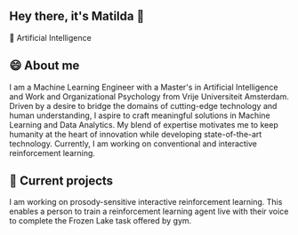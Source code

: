 ## Hey there, it's Matilda 👋

🤖 Artificial Intelligence

## 😄 About me 

I am a Machine Learning Engineer with a Master's in Artificial Intelligence and Work and Organizational Psychology from Vrije Universiteit Amsterdam. Driven by a desire to bridge the domains of cutting-edge technology and human understanding, I aspire to craft meaningful solutions in Machine Learning and Data Analytics. My blend of expertise motivates me to keep humanity at the heart of innovation while developing state-of-the-art technology. Currently, I am working on conventional and interactive reinforcement learning.

## 🔭 Current projects

I am working on prosody-sensitive interactive reinforcement learning. This enables a person to train a reinforcement learning agent live with their voice to complete the Frozen Lake task offered by gym.



<!--
**maluknrm/maluknrm** is a ✨ _special_ ✨ repository because its `README.md` (this file) appears on your GitHub profile.

Here are some ideas to get you started:

- 🔭 I’m currently working on ...
- 🌱 I’m currently learning ...
- 👯 I’m looking to collaborate on ...
- 🤔 I’m looking for help with ...
- 💬 Ask me about ...
- 📫 How to reach me: ...
- 😄 Pronouns: ...
- ⚡ Fun fact: ...
-->
